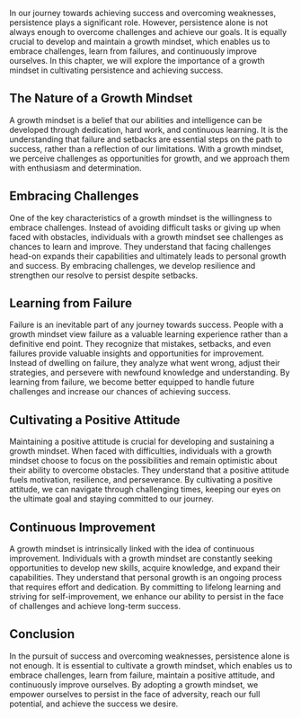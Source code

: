 
In our journey towards achieving success and overcoming weaknesses, persistence plays a significant role. However, persistence alone is not always enough to overcome challenges and achieve our goals. It is equally crucial to develop and maintain a growth mindset, which enables us to embrace challenges, learn from failures, and continuously improve ourselves. In this chapter, we will explore the importance of a growth mindset in cultivating persistence and achieving success.

The Nature of a Growth Mindset
------------------------------

A growth mindset is a belief that our abilities and intelligence can be developed through dedication, hard work, and continuous learning. It is the understanding that failure and setbacks are essential steps on the path to success, rather than a reflection of our limitations. With a growth mindset, we perceive challenges as opportunities for growth, and we approach them with enthusiasm and determination.

Embracing Challenges
--------------------

One of the key characteristics of a growth mindset is the willingness to embrace challenges. Instead of avoiding difficult tasks or giving up when faced with obstacles, individuals with a growth mindset see challenges as chances to learn and improve. They understand that facing challenges head-on expands their capabilities and ultimately leads to personal growth and success. By embracing challenges, we develop resilience and strengthen our resolve to persist despite setbacks.

Learning from Failure
---------------------

Failure is an inevitable part of any journey towards success. People with a growth mindset view failure as a valuable learning experience rather than a definitive end point. They recognize that mistakes, setbacks, and even failures provide valuable insights and opportunities for improvement. Instead of dwelling on failure, they analyze what went wrong, adjust their strategies, and persevere with newfound knowledge and understanding. By learning from failure, we become better equipped to handle future challenges and increase our chances of achieving success.

Cultivating a Positive Attitude
-------------------------------

Maintaining a positive attitude is crucial for developing and sustaining a growth mindset. When faced with difficulties, individuals with a growth mindset choose to focus on the possibilities and remain optimistic about their ability to overcome obstacles. They understand that a positive attitude fuels motivation, resilience, and perseverance. By cultivating a positive attitude, we can navigate through challenging times, keeping our eyes on the ultimate goal and staying committed to our journey.

Continuous Improvement
----------------------

A growth mindset is intrinsically linked with the idea of continuous improvement. Individuals with a growth mindset are constantly seeking opportunities to develop new skills, acquire knowledge, and expand their capabilities. They understand that personal growth is an ongoing process that requires effort and dedication. By committing to lifelong learning and striving for self-improvement, we enhance our ability to persist in the face of challenges and achieve long-term success.

Conclusion
----------

In the pursuit of success and overcoming weaknesses, persistence alone is not enough. It is essential to cultivate a growth mindset, which enables us to embrace challenges, learn from failure, maintain a positive attitude, and continuously improve ourselves. By adopting a growth mindset, we empower ourselves to persist in the face of adversity, reach our full potential, and achieve the success we desire.
